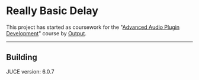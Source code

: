 # Really Basic Delay

This project has started as coursework for the "[Advanced Audio Plugin Development](https://www.kadenze.com/courses/advanced-audio-plugin-development)" course by [Output](https://output.com).

---

## Building

JUCE version: 6.0.7
